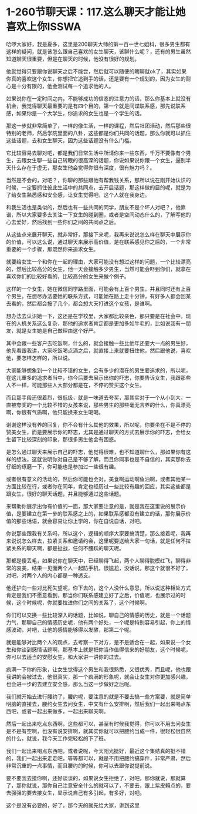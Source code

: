 # 1-260节聊天课：117.这么聊天才能让她喜欢上你ISSWA

哈啰大家好，我是夏多，这里是200聊天大师的第一百一世七姐科，很多男生都有这样的疑问，就是该怎么跟自己喜欢的女生聊天，该聊什么呢？，还有的男生虽然知道聊天很重要，但是在聊天的时候，他没有很好的规划。

他就觉得只要跟你说聊天之后不能尝，然后就可以随便的瞎聊就ok了，其实如果你真的喜欢这个女生，你想把它追到手的话，还是要有一个规划的，因为女生的耐心是十分有限的，他会测试每一个追求他的人。

如果说你在一定时间之内，不能够成功的信态的注意力的话，那么你基本上就没有机会，我觉得聊天最重要的是有四个目的，第一个就是间谍联系感，那先说联系感，如果你是一个大学生，你追求的女生也是一个学生的话。

那这一步就非常简单了，一样的像生活，一样的课程，然后社团活动，然后那些很特别的老师，然后学院里面的八卦，这些都是你们共同的话题，那么你就可以抓住这些话题，去和女生聊天，因为这些话题没有什么门槛。

它比较容易去聊对吧，都是我们日常生活中所请你来一些东西，千万不要像有个男生，去跟女生聊一些自己转眼的很高深的话题，你说如果说你跟一个女生，逼别半天什么存在于虚无，那女生他会觉得你很有深度，很有魅力吗？。

当然是不会的，对吧？，你聊的那些跟他有帮我钱关系，那所以说在刚开始认识的时候，一定要抓住彼此生活中的共同点，去开启话题，那这样做的目的呢，就是为了给女生熟悉感和安全感，让女生觉得吧，这个人就在我身边。

和我生活也是类似的，然后也有一些共同的同学，朋友不是个坏人对吧？，他靠谱，所以大家要多去关注一下女生的碰到圈，或者是空间动态什么的，了解写他的心去爱好，然后找到一些你们之间的共同点之后。

从这些点来展开聊天，就非常好，那接下来呢，我再来说说怎么样在聊天中展示你的价值，可以这么说，通过聊天来展示高价值，是在联系感见你之后的，一个非常重要的一个步骤，那既然你来追求女生。

就要给女生一个和你在一起的理由，大家可能没有想过这样的问题，一个比较漂亮的，然后比较高分的女生，他一天会接触多少男生，当然可能会吓到你们，就拿在喜欢你们的比较好看的，比较高分的女生来做个例子。

这样的一个女生，她在微信同学路里面，可能会有上百个男生，并且同时还有上百个男生，在想尽办法要她的联系方式，可能她在路上走十分钟，有好多人都会回某去看的，然后都会按了几个，都会想大天打进这个女孩，是谁啊。

想办法去认识她一下，这还是在学校里，大家都比较亲色，那只要是在社会中，现在的人机关系这么复杂，那他的追求者肯定都是更加多如牛毛的，比如说我有一朋友，就是女生她是自己做理由这个好严。

其中会跟一些客户去吃饭啊，什么的，就会接触一些比他年还要大一点的男生好，他先看跟我讲，大家吃饭喝点酒之后，就直接上来就要扭住他，然后跟他说，喜欢他，要怎样怎样的，所以说。

大家能够想象到一个比较不错的女生，会有多少的潜在的男生要追求的，所以呢，在这儿重多的追求者当中，你今后要去展示出你的吓志，你要告诉女生，我跟那些人不一样，可能那些人大部分都是在，不停的赞买这个女生。

而且那手段还很着烈，很低级，就是一味道去夸奖，那其实对于一个从小到大，一直被夸奖的一个比较不错的女孩来说，那些男生的那些毫无言养的什么，你真漂亮啊，你很有气质啊，他只能换来女生喝喝。

谢谢这样没有养的回复，你不会有什么其他的效果，所以呢，你要坐在不是不停的赞美女生，而是要展示你的吓志，尤其是通过聊天的方式去展示你的吓志，会给女生留下比较深刻的印象，那很多男生他会有困惑。

是怎么通过聊天来展示自己的吓志，他觉得很难，也不知道聊什么，那如果你有这样的想法，这就说明你对自己是不够了解，而且你同事也是不自信的，其实那你去仔细的琢磨一下，你可能也是参加过一些很有趣。

或者很有意义的活动的，然后你可能也会对，美食啊运动啊鱼油啊，或者其他某一方面比较在行，或者你在同年，肯定也经历过一些比较有趣的回应，其实这些都是跟女生，很好的聊天话题，并且能够通过这些话题。

来帮助你展示出你有价值的一面，那大家要注意的是，就是我在这里说的展示价值，是要建立在第一步的联系感之上的，如果联系感都没有建立的话，那你展示价值的那些话语，就会容易让你上学的，你在自说自话，对吧。

你说那些跟我有关系吗，所以这个，逻辑的顺序大家要搞清楚，那么接着呢，我再来说说怎么样去，拉紧关系和邀请约会，这里呢要送给大家一句话，就是任何不拉紧关系的聊天啊，都是扯战，任何不腰跃的聊天呢。

那都是傻丢毛，如果说你在聊天中，已经聊得飞起，两个人聊得脱模红飞，聊得非常的哀美，结果一见面两个人一起防手机，很尴尬，没话说，那这个就很不好了，对吧，对两个人的内心都是一种透支。

他还护向一些对比死失望呢，你下去的，这个人没什么意思，所以说这种相处方式肯定是我们不愿意看到，那当你们联系感建立好了之后，价值呢，也展示过的时候，这个时候呢，你就要拉进你们之间的关系了，这个时候啊。

你们可以交换一些比较深入的话题，比如说，聊自己的情感的历史，就是一个话题力气，那聊自己的情感历史呢，他有两个好处，一个呢是特别容易引起，你上的情感波动，对吧，让他的感情能够得以发酵，那第二个呢。

就是能够对比两个人的观点，去考察一下对方，是不是适合在一起，如果说一个女生和你谈到感情话题啊，那基本上就是把你当作值得信来的好朋友，这个时候呢，你可以去适当的安慰女生，和大家讲一讲你的过去。

疯满一下你的形象，让女生觉得这个男生和我很熟悉，又很优秀，而且呢，他也跟我讲的会被过去，他很真实，那一个疯满的形象呢，就会让女生对你更加感兴趣，也会进一步的去建立安全感，那么当这一步做好之后呢。

我们就开始去进行腰约了，腰约呢，要注意的就是不要去搞一些方案要，就是简单明脑的直接去，腰约女生去问女生，中文有什么安排啊，然后我们一起出来喝点东西吧，或者一起出来做多，一起出来聊天啊。

然后一起出来吃点东西啊，这些都可以，甚至有时候我觉得，你可以不用去问女生是不是有空啊，也没有说安排啊，就其实你就可以把腰约当成一件，很轻松很自然的什么，就说，我今天工作完轻松的下了班。

我们一起出来喝点东西吧，或者说呢，今天阳光挺好，最近这个集结真的挺不错的，我们一起出来走走吧，等等都可以，就是不用把腰约搞穿件，非常严肃，然后非常沉重的一点事情，而且腰约的时候，你可以去跟你说提前说。

要不要我去接你啊，还好谈谈的，如果说女生拒绝了，对吧，那你就说，那就算了，那你就说，那你自己注意安全什么的就可以了，不要去，跟上紫皮賴点的，要去强强的要去接女生，显示说自己有多引起，有多好，对吧。

这个是没有必要的，好了，那今天的就先给大家，讲到这里